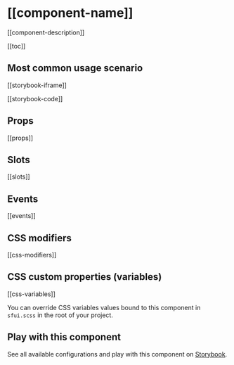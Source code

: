 # [[component-name]]

[[component-description]]

[[toc]]

## Most common usage scenario

[[storybook-iframe]]

[[storybook-code]]

## Props

[[props]]

## Slots

[[slots]]

## Events

[[events]]

## CSS modifiers

[[css-modifiers]]

## CSS custom properties (variables)

[[css-variables]]

You can override CSS variables values bound to this component in `sfui.scss` in the root of your project.

<!-- No _internal components -->

## Play with this component

See all available configurations and play with this component on <a href="https://storybook.storefrontui.io/?path=/story/[[storybook-link]]">Storybook</a>.
